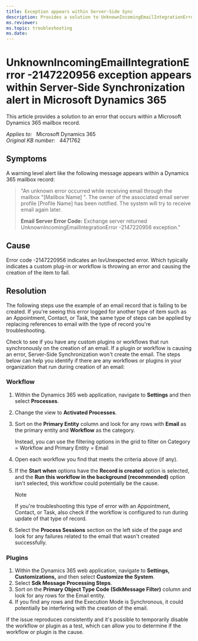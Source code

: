 ```yaml
---
title: Exception appears within Server-Side Sync
description: Provides a solution to UnknownIncomingEmailIntegrationError that occurs within a Microsoft Dynamics 365 mailbox record.
ms.reviewer: 
ms.topic: troubleshooting
ms.date: 
---
```

# UnknownIncomingEmailIntegrationError -2147220956 exception appears within Server-Side Synchronization alert in Microsoft Dynamics 365

This article provides a solution to an error that occurs within a Microsoft Dynamics 365 mailbox record.

_Applies to:_ &nbsp; Microsoft Dynamics 365  
_Original KB number:_ &nbsp; 4471762

## Symptoms

A warning level alert like the following message appears within a Dynamics 365 mailbox record:

> "An unknown error occurred while receiving email through the mailbox "[Mailbox Name] ". The owner of the associated email server profile [Profile Name] has been notified. The system will try to receive email again later.
>
> **Email Server Error Code:** Exchange server returned UnknownIncomingEmailIntegrationError -2147220956 exception."

## Cause

Error code -2147220956 indicates an IsvUnexpected error. Which typically indicates a custom plug-in or workflow is throwing an error and causing the creation of the item to fail.

## Resolution

The following steps use the example of an email record that is failing to be created. If you're seeing this error logged for another type of item such as an Appointment, Contact, or Task, the same type of steps can be applied by replacing references to email with the type of record you're troubleshooting.

Check to see if you have any custom plugins or workflows that run synchronously on the creation of an email. If a plugin or workflow is causing an error, Server-Side Synchronization won't create the email. The steps below can help you identify if there are any workflows or plugins in your organization that run during creation of an email:

### Workflow

1. Within the Dynamics 365 web application, navigate to **Settings** and then select **Processes**.
2. Change the view to **Activated Processes**.
3. Sort on the **Primary Entity** column and look for any rows with **Email** as the primary entity and **Workflow** as the category.

    Instead, you can use the filtering options in the grid to filter on Category = Workflow and Primary Entity = Email
4. Open each workflow you find that meets the criteria above (if any).
5. If the **Start when** options have the **Record is created** option is selected, and the **Run this workflow in the background (recommended)** option isn't selected, this workflow could potentially be the cause.

    > [!NOTE]
    > If you're troubleshooting this type of error with an Appointment, Contact, or Task, also check if the workflow is configured to run during update of that type of record.

6. Select the **Process Sessions** section on the left side of the page and look for any failures related to the email that wasn't created successfully.

### Plugins

1. Within the Dynamics 365 web application, navigate to **Settings,** **Customizations,** and then select **Customize the System**.
2. Select **Sdk Message Processing Steps**.
3. Sort on the **Primary Object Type Code (SdkMessage Filter)** column and look for any rows for the Email entity.
4. If you find any rows and the Execution Mode is Synchronous, it could potentially be interfering with the creation of the email.

If the issue reproduces consistently and it's possible to temporarily disable the workflow or plugin as a test, which can allow you to determine if the workflow or plugin is the cause.
